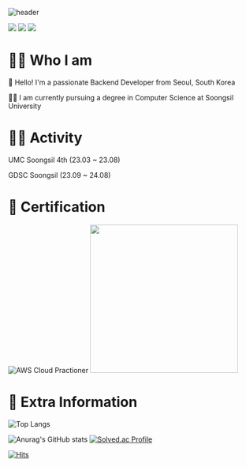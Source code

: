 ![header](https://capsule-render.vercel.app/api?type=waving&color=gradient&height=250&section=header&text=Geonwoo%20Pack&fontSize=70)


<a href="" target="_blank"><img src="https://img.shields.io/badge/Notion-000000?style=flat-square&logo=Notion&logoColor=white"/></a>
<a href="https://velog.io/@gundorit" target="_blank"><img src="https://img.shields.io/badge/Velog-20C997?style=flat-square&logo=Velog&logoColor=white"/></a>
<img src="https://img.shields.io/badge/packdev937@gmail.com-EA4335?style=flat-square&logo=Gmail&logoColor=white"/>

# 🤷‍♂️ Who I am
👋 Hello! I'm a passionate Backend Developer from Seoul, South Korea

🧑‍💻 I am currently pursuing a degree in Computer Science at Soongsil University

# 🏃‍♂️ Activity 
UMC Soongsil 4th (23.03 ~ 23.08)

GDSC Soongsil (23.09 ~ 24.08)

# 🚀 Certification
![AWS Cloud Practioner](https://github.com/packdev937/packdev937/assets/89628690/a18a2c90-8103-4bde-bf6c-6f7dade7ecb4)
<img src="https://github.com/packdev937/packdev937/assets/89628690/b91b02ff-dcaa-4f7e-8c60-1385f808df24" width="300">

# 👀 Extra Information

![Top Langs](https://github-readme-stats.vercel.app/api/top-langs/?username=packdev937&layout=compact&theme=dark)


![Anurag's GitHub stats](https://github-readme-stats.vercel.app/api?username=packdev937&show_icons=true&theme=gruvbox) 
[![Solved.ac Profile](http://mazassumnida.wtf/api/generate_badge?boj=packdev937)](https://solved.ac/packdev937)



[![Hits](https://hits.seeyoufarm.com/api/count/incr/badge.svg?url=https%3A%2F%2Fgithub.com%2Fpackdev937&count_bg=%2379C83D&title_bg=%23555555&icon=&icon_color=%23E7E7E7&title=hits&edge_flat=false)](https://hits.seeyoufarm.com)
